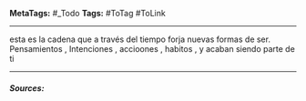 **MetaTags:** #_Todo
**Tags:** #ToTag #ToLink 
- - -

esta es la cadena que a través del tiempo forja nuevas formas de ser.
Pensamientos , Intenciones , accioones , habitos , y acaban siendo parte de ti

- - - 
#### ***Sources:***